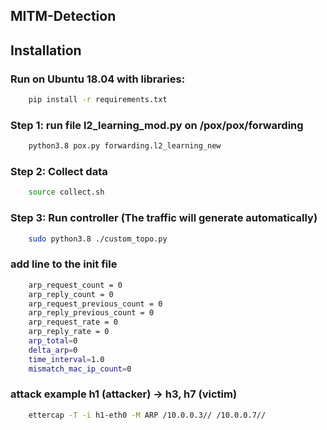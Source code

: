 ## MITM-Detection

## Installation

### Run on Ubuntu 18.04 with libraries:

```bash
    pip install -r requirements.txt
```

### Step 1: run file l2_learning_mod.py on /pox/pox/forwarding

```bash
    python3.8 pox.py forwarding.l2_learning_new
```

### Step 2: Collect data

```bash
    source collect.sh
```

### Step 3: Run controller (The traffic will generate automatically)

```bash
    sudo python3.8 ./custom_topo.py
```

### add line to the init file

```bash
    arp_request_count = 0
    arp_reply_count = 0
    arp_request_previous_count = 0
    arp_reply_previous_count = 0
    arp_request_rate = 0
    arp_reply_rate = 0
    arp_total=0
    delta_arp=0
    time_interval=1.0
    mismatch_mac_ip_count=0
```

### attack example h1 (attacker) -> h3, h7 (victim)

```bash
    ettercap -T -i h1-eth0 -M ARP /10.0.0.3// /10.0.0.7//
```
